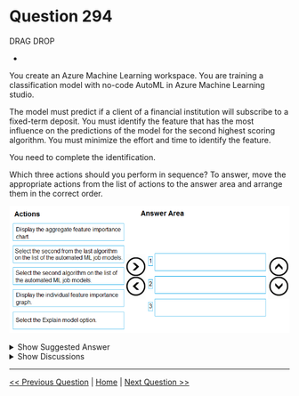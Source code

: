 # Question 294

DRAG DROP

-

You create an Azure Machine Learning workspace. You are training a classification model with no-code AutoML in Azure Machine Learning studio.

The model must predict if a client of a financial institution will subscribe to a fixed-term deposit. You must identify the feature that has the most influence on the predictions of the model for the second highest scoring algorithm. You must minimize the effort and time to identify the feature.

You need to complete the identification.

Which three actions should you perform in sequence? To answer, move the appropriate actions from the list of actions to the answer area and arrange them in the correct order.

![Question Image](images/q294_q_image412.png)

<details>
  <summary>Show Suggested Answer</summary>

  <img src="images/q294_ans_0_image413.png" alt="Answer Image"><br>

</details>

<details>
  <summary>Show Discussions</summary>

<blockquote><p><strong>Mal42</strong> <code>(Thu 22 Feb 2024 10:00)</code> - <em>Upvotes: 5</em></p><p>On exam 18 Aug 2023</p></blockquote>
<blockquote><p><strong>evangelist</strong> <code>(Sun 08 Dec 2024 08:33)</code> - <em>Upvotes: 1</em></p><p>selection and sequence are both correct:
model explainabillity is most important</p></blockquote>
<blockquote><p><strong>Lukemao</strong> <code>(Mon 04 Dec 2023 14:42)</code> - <em>Upvotes: 1</em></p><p>agree with above</p></blockquote>
<blockquote><p><strong>esimsek</strong> <code>(Wed 27 Sep 2023 08:23)</code> - <em>Upvotes: 2</em></p><p>Select the Explain Model option, 
Display the Aggregate feature importance chart,
Select the second algorithm on the list</p></blockquote>
<blockquote><p><strong>deyoz</strong> <code>(Thu 15 Aug 2024 00:46)</code> - <em>Upvotes: 1</em></p><p>need appropriate sequence. They are select the second algo, Select explain model, and display aggregate feature</p></blockquote>

</details>

---

[<< Previous Question](question_293.md) | [Home](/index.md) | [Next Question >>](question_295.md)

